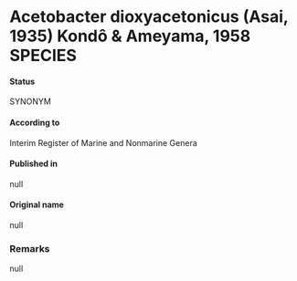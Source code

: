 # Acetobacter dioxyacetonicus (Asai, 1935) Kondô & Ameyama, 1958 SPECIES

#### Status
SYNONYM

#### According to
Interim Register of Marine and Nonmarine Genera

#### Published in
null

#### Original name
null

### Remarks
null